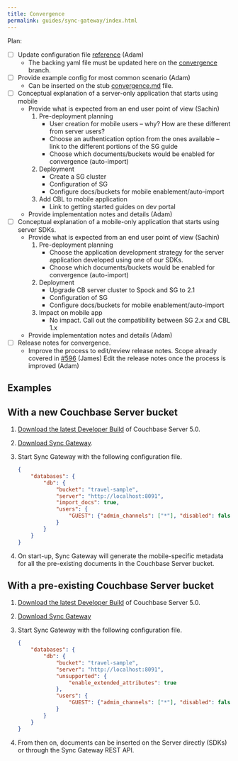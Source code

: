 ```yaml
---
title: Convergence
permalink: guides/sync-gateway/index.html
---
```


Plan:

- [ ] Update configuration file [reference](https://developer.couchbase.com/documentation/mobile/current/guides/sync-gateway/config-properties/index.html) (Adam)
	- The backing yaml file must be updated here on the [convergence](https://github.com/couchbaselabs/couchbase-mobile-portal/blob/convergence/configs/20/sg.yaml) branch.
- [ ] Provide example config for most common scenario (Adam)
	- Can be inserted on the stub [convergence.md](https://github.com/couchbaselabs/couchbase-mobile-portal/blob/convergence/md-docs/_20/guides/sync-gateway/convergence.md) file.
- [ ] Conceptual explanation of a server-only application that starts using mobile
	- Provide what is expected from an end user point of view (Sachin)
		1. Pre-deployment planning
			- User creation for mobile users – why? How are these different from server users?
			- Choose an authentication option from the ones available – link to the different portions of the SG guide
			- Choose which documents/buckets would be enabled for convergence (auto-import)
		2. Deployment
			- Create a SG cluster
			- Configuration of SG
			- Configure docs/buckets for mobile enablement/auto-import
		3. Add CBL to mobile application
			- Link to getting started guides on dev portal
	- Provide implementation notes and details (Adam)
- [ ] Conceptual explanation of a mobile-only application that starts using server SDKs.
	- Provide what is expected from an end user point of view (Sachin)
		1. Pre-deployment planning
			- Choose the application development strategy for the server application developed using one of our SDKs.
			- Choose which documents/buckets would be enabled for convergence (auto-import)
		2. Deployment
			- Upgrade CB server cluster to Spock and SG to 2.1
			- Configuration of SG
			- Configure docs/buckets for mobile enablement/auto-import
		3. Impact on mobile app
			- No impact. Call out the compatibility between SG 2.x and CBL 1.x
	- Provide implementation notes and details (Adam)
- [ ] Release notes for convergence.
	- Improve the process to edit/review release notes. Scope already covered in [#596](https://github.com/couchbaselabs/couchbase-mobile-portal/issues/596) (James)
	Edit the release notes once the process is improved (Adam)

## Examples

## With a new Couchbase Server bucket

1. [Download the latest Developer Build](https://www.couchbase.com/downloads) of Couchbase Server 5.0.
1. [Download Sync Gateway](http://latestbuilds.hq.couchbase.com/couchbase-sync-gateway/1.4.2/1.4.2-358/).
2. Start Sync Gateway with the following configuration file.

	```json
	{
		"databases": {
			"db": {
				"bucket": "travel-sample",
				"server": "http://localhost:8091",
				"import_docs": true,
				"users": {
					"GUEST": {"admin_channels": ["*"], "disabled": false}
				}
			}
		}
	}
	```

3. On start-up, Sync Gateway will generate the mobile-specific metadata for all the pre-existing documents in the Couchbase Server bucket.

## With a pre-existing Couchbase Server bucket

1. [Download the latest Developer Build](https://www.couchbase.com/downloads) of Couchbase Server 5.0.
1. [Download Sync Gateway](http://latestbuilds.hq.couchbase.com/couchbase-sync-gateway/1.4.2/1.4.2-358/)
2. Start Sync Gateway with the following configuration file.

	```json
	{
		"databases": {
			"db": {
				"bucket": "travel-sample",
				"server": "http://localhost:8091",
				"unsupported": {
					"enable_extended_attributes": true
				},
				"users": {
					"GUEST": {"admin_channels": ["*"], "disabled": false}
				}
			}
		}
	}
	```

3. From then on, documents can be inserted on the Server directly (SDKs) or through the Sync Gateway REST API.